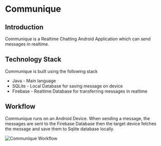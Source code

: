# Communique

## Introduction
Communique is a Realtime Chatting Android Application which can send messages in realtime. 

## Technology Stack
Communique is built using the following stack
* Java - Main language
* SQLite - Local Database for saving message on device
* Firebase - Realtime Database for transferring messages in realtime 

## Workflow
Communique runs on an Android Device. When sending a message, the messages are sent to the Firebase Database then the target device fetches the message and save them to Sqlite database locally. 

![Communique Workflow](https://drive.google.com/file/d/1gqJzdPszTVNqu1J9GwdqZgJaAvKM5h0N/view?usp=sharing)
